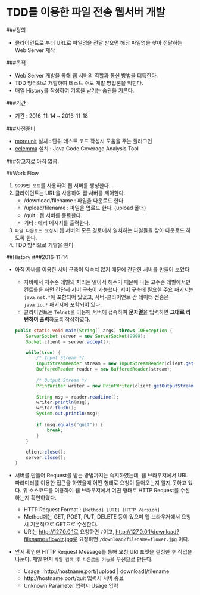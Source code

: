 # TDD를 이용한 파일 전송 웹서버 개발

###정의
* 클라이언트로 부터 URL로 파일명을 전달 받으면 해당 파일명을 찾아 전달하는 Web Server 제작

###목적
* Web Server 개발을 통해 웹 서버의 역할과 통신 방법을 터득한다.
* TDD 방식으로 개발하여 테스트 주도 개발 방법론을 익힌다.
* 매일 History를 작성하여 기록을 남기는 습관을 기른다.

###기간
* 기간 : 2016-11-14 ~ 2016-11-18

###사전준비
* [moreunit](http://moreunit.sourceforge.net/) 설치 : 단위 테스트 코드 작성시 도움을 주는 플러그인
* [eclemma](http://www.eclemma.org/) 설치 : Java Code Coverage Analysis Tool

###참고자료
아직 없음.


##Work Flow
1. `9999번 포트`를 사용하여 웹 서버를 생성한다.
2. 클라이언트는 URL을 사용하여 웹 서버를 제어한다.
	* /download/filename : 파일을 다운로드 한다.
	* /upload/filename : 파일을 업로드 한다. (upload 폴더)
	* /quit : 웹 서버를 종료한다.
	* 기타 : 에러 메시지를 출력한다.
3. `파일 다운로드 요청`시 웹 서버의 모든 경로에서 일치하는 파일들을 찾아 다운로드 하도록 한다.
4. TDD 방식으로 개발을 한다


##History
###2016-11-14
* 아직 자바를 이용한 서버 구축이 익숙치 않기 때문에 간단한 서버를 만들어 보았다.
	* 자바에서 저수준 레벨의 처리는 알아서 해주기 때문에 나는 고수준 레벨에서만 컨트롤을 하면 간단히 서버 구축이 가능했다. 서버 구축에 필요한 주요 패키지는 `java.net.*`에 포함되어 있었고, 서버-클라이언트 간 데이터 전송은 `java.io.*` 패키지에 포함되어 있다.
	* 클라이언트는 `Telnet`을 이용해 서버에 접속하여 **문자열**을 입력하면 **그대로 리턴하여 출력**하도록 작성하였다.

	```java
	public static void main(String[] args) throws IOException {
		ServerSocket server = new ServerSocket(9999);
		Socket client = server.accept();
	
		while(true) {	
			/* Input Stream */
			InputStreamReader stream = new InputStreamReader(client.getInputStream());
			BufferedReader reader = new BufferedReader(stream);
		
			/* Output Stream */
			PrintWriter writer = new PrintWriter(client.getOutputStream());
			
			String msg = reader.readLine();
			writer.println(msg);
			writer.flush();
			System.out.println(msg);
			
			if (msg.equals("quit")) {
				break;
			}
		}
	
		client.close();
		server.close();
	}
	```
* 서버를 만들어 Request를 받는 방법까지는 숙지하였는데, 웹 브라우저에서 URL 파라미터를 이용한 접근을 하였을때 어떤 형태로 요청이 들어오는지 알지 못하고 있다. 위 소스코드를 이용하여 웹 브라우저에서 어떤 형태로 HTTP Request를 수신하는지 확인하였다.
	* HTTP Request Format : `[Method] [URI] [HTTP Version]`
	* Method에는 GET, POST, PUT, DELETE 등이 있으며 웹 브라우저에서 요청시 기본적으로 GET으로 수신한다.
	* URI는 http://127.0.0.1로 요청하면 `/`이고, http://127.0.0.1/download?filename=flower.jpg로 요청하면 `/download?filename=flower.jpg` 이다.
* 앞서 확인한 HTTP Request Message를 통해 요청 URI 포맷을 결정한 후 작업을 나눈다. 제일 먼저 `파일 검색 후 다운로드 기능`을 우선으로 만든다.
	* Usage : http://hostname:port/[upload | download]/filename
	* http://hostname:port/quit 입력시 서버 종료
	* Unknown Parameter 입력시 Usage 입력 
	